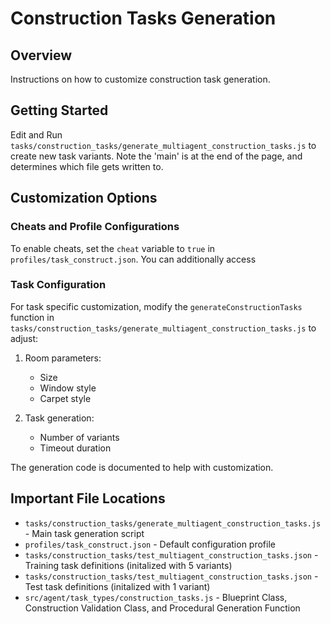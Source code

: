 # Construction Tasks Generation

## Overview
Instructions on how to customize construction task generation.

## Getting Started
Edit and Run `tasks/construction_tasks/generate_multiagent_construction_tasks.js` to create new task variants. Note the 'main' is at the end of the page, and determines which file gets written to. 

## Customization Options

### Cheats and Profile Configurations
To enable cheats, set the `cheat` variable to `true` in `profiles/task_construct.json`. 
You can additionally access 

### Task Configuration
For task specific customization, modify the `generateConstructionTasks` function in `tasks/construction_tasks/generate_multiagent_construction_tasks.js` to adjust:

1. Room parameters:
    - Size
    - Window style
    - Carpet style

2. Task generation:
    - Number of variants
    - Timeout duration

The generation code is documented to help with customization.

## Important File Locations
- `tasks/construction_tasks/generate_multiagent_construction_tasks.js` - Main task generation script
- `profiles/task_construct.json` - Default configuration profile
- `tasks/construction_tasks/test_multiagent_construction_tasks.json` - Training task definitions (initalized with 5 variants)
- `tasks/construction_tasks/test_multiagent_construction_tasks.json` - Test task definitions (initalized with 1 variant)
- `src/agent/task_types/construction_tasks.js` - Blueprint Class, Construction Validation Class, and Procedural Generation Function